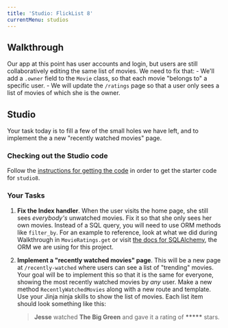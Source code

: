 ```yaml
---
title: 'Studio: FlickList 8'
currentMenu: studios
---
```



## Walkthrough

Our app at this point has user accounts and login, but users are still collaboratively editing the same list of movies. We need to fix that:
    - We'll add a `.owner` field to the `Movie` class, so that each movie "belongs to" a specific user.
    - We will update the `/ratings` page so that a user only sees a list of movies of which she is the owner.


## Studio

Your task today is to fill a few of the small holes we have left, and to implement the a new "recently watched movies" page.

### Checking out the Studio code

Follow the [instructions for getting the code][get-the-code] in order to get the starter code for `studio8`.

### Your Tasks

1. **Fix the Index handler**. When the user visits the home page, she still sees *everybody's* unwatched movies. Fix it so that she only sees her own movies. Instead of a SQL query, you will need to use ORM methods like `filter_by`. For an example to reference, look at what we did during Walkthrough in `MovieRatings.get` or visit [the docs for SQLAlchemy](https://www.sqlalchemy.org/), the ORM we are using for this project.

2. **Implement a "recently watched movies" page**. This will be a new page at `/recently-watched` where users can see a list of "trending" movies. Your goal will be to implement this so that it is the same for everyone, showing the most recently watched movies by *any* user. Make a new method `RecentlyWatchedMovies` along with a new route and template. Use your Jinja ninja skills to show the list of movies. Each list item should look something like this:

    > <strong>Jesse</strong> watched <strong>The Big Green</strong> and gave it a rating of <strong>*****</strong> stars.

[get-the-code]: ../getting-the-code/
